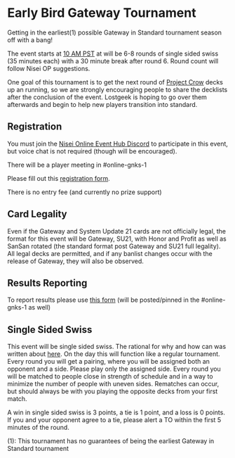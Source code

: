 # Early Bird Gateway Tournament

Getting in the earliest(1) possible Gateway in Standard tournament season off with a bang!

The event starts at [10 AM PST](https://time.is/Los_Angeles) at will be 6-8 rounds of single sided swiss (35 minutes each) with a 30 minute break after round 6. Round count will follow Nisei OP suggestions.

One goal of this tournament is to get the next round of [Project Crow](https://netrunnerdb.com/en/decklist/58969) decks up an running, so we are strongly encouraging people to share the decklists after the conclusion of the event. Lostgeek is hoping to go over them afterwards and begin to help new players transition into standard.

## Registration

You must join the [Nisei Online Event Hub Discord](https://discord.gg/T9mTp8bszR) to participate in this event, but voice chat is not required (though will be encouraged).

There will be a player meeting in #online-gnks-1

Please fill out this [registration form](https://forms.gle/9VyUPDksN2hEPG4Y6).

There is no entry fee (and currently no prize support)

## Card Legality
Even if the Gateway and System Update 21 cards are not officially legal, the format for this event will be Gateway, SU21, with Honor and Profit as well as SanSan rotated (the standard format post Gateway and SU21 full legality). All legal decks are permitted, and if any banlist changes occur with the release of Gateway, they will also be observed.

## Results Reporting
To report results please use [this form](https://forms.gle/8GkLg35Hda3ZPWS97) (will be posted/pinned in the #online-gnks-1 as well)

## Single Sided Swiss
This event will be single sided swiss. The rational for why and how can was written about [here](https://stimhack.com/single-sided-swiss-how-it-works-by-ysengrin/). On the day this will function like a regular tournament. Every round you will get a pairing, where you will be assigned both an opponent and a side. Please play only the assigned side. Every round you will be matched to people close in strength of schedule and in a way to minimize the number of people with uneven sides. Rematches can occur, but should always be with you playing the opposite decks from your first match.

A win in single sided swiss is 3 points, a tie is 1 point, and a loss is 0 points. If you and your opponent agree to a tie, please alert a TO within the first 5 minutes of the round.


(1): This tournament has no guarantees of being the earliest Gateway in Standard tournament
